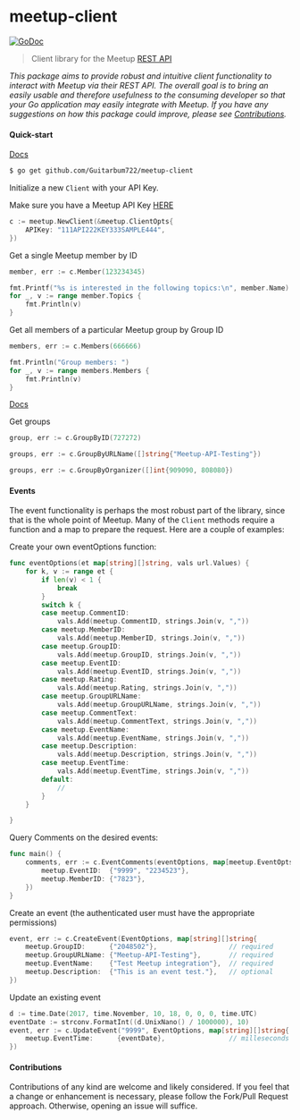 # meetup-client

[![GoDoc](https://img.shields.io/badge/api-reference-blue.svg?style=flat-square)](https://godoc.org/github.com/Guitarbum722/meetup-client)

> Client library for the Meetup [REST API](https://www.meetup.com/meetup_api/)

_This package aims to provide robust and intuitive client functionality to interact with *Meetup* via their REST API.  The overall goal is to bring an easily usable and therefore usefulness to the consuming developer so that your Go application may easily integrate with Meetup.  If you have any suggestions on how this package could improve, please see [Contributions](https://github.com/Guitarbum722/meetup-client/blob/master/README.md#contributions)._

#### Quick-start

[Docs](https://godoc.org/github.com/Guitarbum722/meetup-client)

```sh
$ go get github.com/Guitarbum722/meetup-client
```

Initialize a new `Client` with your API Key.

Make sure you have a Meetup API Key
[HERE](https://secure.meetup.com/meetup_api/key/)

```go
c := meetup.NewClient(&meetup.ClientOpts{
	APIKey: "111API222KEY333SAMPLE444",
})
```

Get a single Meetup member by ID

```go
member, err := c.Member(123234345)

fmt.Printf("%s is interested in the following topics:\n", member.Name)
for _, v := range member.Topics {
    fmt.Println(v)
}
```

Get all members of a particular Meetup group by Group ID

```go
members, err := c.Members(666666)

fmt.Println("Group members: ")
for _, v := range members.Members {
    fmt.Println(v)
}
```

[Docs](https://godoc.org/github.com/Guitarbum722/meetup-client)

Get groups

```go
group, err := c.GroupByID(727272)

groups, err := c.GroupByURLName([]string{"Meetup-API-Testing"})

groups, err := c.GroupByOrganizer([]int{909090, 808080})
```

#### Events

The event functionality is perhaps the most robust part of the library, since that is the whole point of Meetup.  Many of the `Client` methods require a function and a map to prepare the request.  Here are a couple of examples:

Create your own eventOptions function:

```go
func eventOptions(et map[string][]string, vals url.Values) {
	for k, v := range et {
		if len(v) < 1 {
			break
		}
		switch k {
		case meetup.CommentID:
			vals.Add(meetup.CommentID, strings.Join(v, ","))
		case meetup.MemberID:
			vals.Add(meetup.MemberID, strings.Join(v, ","))
		case meetup.GroupID:
			vals.Add(meetup.GroupID, strings.Join(v, ","))
		case meetup.EventID:
			vals.Add(meetup.EventID, strings.Join(v, ","))
		case meetup.Rating:
			vals.Add(meetup.Rating, strings.Join(v, ","))
		case meetup.GroupURLName:
			vals.Add(meetup.GroupURLName, strings.Join(v, ","))
		case meetup.CommentText:
			vals.Add(meetup.CommentText, strings.Join(v, ","))
		case meetup.EventName:
			vals.Add(meetup.EventName, strings.Join(v, ","))
		case meetup.Description:
			vals.Add(meetup.Description, strings.Join(v, ","))
		case meetup.EventTime:
			vals.Add(meetup.EventTime, strings.Join(v, ","))
		default:
			//
		}
	}

}
```
Query Comments on the desired events:
```go
func main() {
	comments, err := c.EventComments(eventOptions, map[meetup.EventOptsType][]string{
		meetup.EventID:  {"9999", "2234523"},
		meetup.MemberID: {"7823"},
	})
}
```
Create an event (the authenticated user must have the appropriate permissions)
```go
event, err := c.CreateEvent(EventOptions, map[string][]string{
	meetup.GroupID:      {"2048502"},                  // required
	meetup.GroupURLName: {"Meetup-API-Testing"},       // required
	meetup.EventName:    {"Test Meetup integration"},  // required
	meetup.Description:  {"This is an event test."},   // optional
})
```
Update an existing event
```go
d := time.Date(2017, time.November, 10, 18, 0, 0, 0, time.UTC)
eventDate := strconv.FormatInt((d.UnixNano() / 1000000), 10)
event, err := c.UpdateEvent("9999", EventOptions, map[string][]string{
	meetup.EventTime:      {eventDate},                // milleseconds since epoch
})
```

#### Contributions

Contributions of any kind are welcome and likely considered.  If you feel that a change or enhancement is necessary, please follow the Fork/Pull Request approach.  Otherwise, opening an issue will suffice.